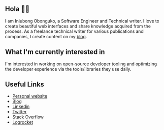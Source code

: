 ## Hola 👋🏾

I am Iniubong Obonguko, a Software Engineer and Technical writer. I love to create beautiful web interfaces and share knowledge acquired from the process. 
As a freelance technical writer for various publications and companies, I create content on my [blog](https://blog.iniubong.com).

## What I'm currently interested in
I'm interested in working on open-source developer tooling and optimizing the developer experience via the tools/libraries they use daily.

## Useful Links

- [Personal website](https://www.iniubong.com)
- [Blog](https://www.blog.iniubong.com)
- [Linkedin](https://www.linkedin.com/in/iniubongobonguko)
- [Twitter](https://www.twitter.com/IObonguko)
- [Stack Overflow](https://stackoverflow.com/users/12328868/iniubong-obonguko)
- [Logrocket](https://www.blog.logrocket.com/author/iniubongobonguko)
